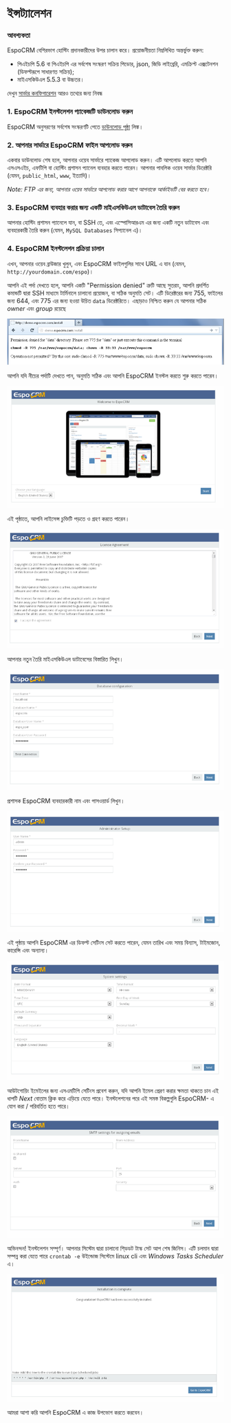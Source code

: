 # ইন্সট্যালেশন

### আবশ্যকতা
EspoCRM বেশিরভাগ হোস্টিং প্রদানকারীদের উপর চালান করে। প্রয়োজনীয়তা নিম্নলিখিত অন্তর্ভুক্ত করুন:

* পিএইচপি 5.6 বা পিএইচপি এর সর্বশেষ সংস্করণ সক্রিয় পিডোর, json, জিডি লাইব্রেরি, এমক্রিপ্ট এক্সটেনশন (ডিফল্টরূপে সাধারণত সক্রিয়);
* মাইএসকিউএল 5.5.3 বা উচ্চতর।

দেখুন [সার্ভার কনফিগারেশন](server-configuration.md) আরও তথ্যের জন্য নিবন্ধ

### 1. EspoCRM ইনস্টলেশন প্যাকেজটি ডাউনলোড করুন
EspoCRM অনুসরণের সর্বশেষ সংস্করণটি পেতে [ডাউনলোড পৃষ্ঠা](http://www.espocrm.com/download/) লিঙ্ক।

### 2. আপনার সার্ভারে EspoCRM ফাইল আপলোড করুন

একবার ডাউনলোড শেষ হলে, আপনার ওয়েব সার্ভারে প্যাকেজ আপলোড করুন।
এটি আপলোড করতে আপনি এসএসএইচ, এফটিপি বা হোস্টিং প্রশাসন প্যানেল ব্যবহার করতে পারেন।
আপনার পাবলিক ওয়েব সার্ভার ডিরেক্টরি (যেমন, `public_html`, `www`, ইত্যাদি)।

_Note: FTP এর জন্য, আপনার ওয়েব সার্ভারে আপলোড করার আগে আপনাকে আর্কাইভটি বের করতে হবে।_

### 3. EspoCRM ব্যবহার করার জন্য একটি মাইএসকিউএল ডাটাবেস তৈরি করুন

আপনার হোস্টিং প্রশাসন প্যানেলে যান, বা SSH তে, এবং এস্পোসিআরএম এর জন্য একটি নতুন ডাটাবেস এবং ব্যবহারকারী তৈরি করুন (যেমন, `MySQL Databases` সিপ্যানেল এ)।

### 4. EspoCRM ইনস্টলেশন প্রক্রিয়া চালান

এখন, আপনার ওয়েব ব্রাউজার খুলুন, এবং EspoCRM ফাইলগুলির সাথে URL এ যান (যেমন, `http://yourdomain.com/espo`)।

আপনি এই পর্দা দেখতে হলে, আপনি একটি "Permission denied" ত্রুটি আছে
সুতরাং, আপনি প্রদর্শিত কমান্ডটি দ্বারা SSH মাধ্যমে টার্মিনালে চালানো প্রয়োজন, বা সঠিক অনুমতি সেট।
এটি ডিরেক্টরের জন্য 755, ফাইলের জন্য 644, এবং 775 এর জন্য হওয়া উচিত `data` ডিরেক্টরিতে। 
এছাড়াও নিশ্চিত করুন যে আপনার সঠিক _owner_ এবং _group_ রয়েছে

![1](https://raw.githubusercontent.com/espocrm/documentation/master/docs/_static/images/administration/installation/1.png)

আপনি যদি নীচের পর্দাটি দেখতে পান, অনুমতি সঠিক এবং আপনি EspoCRM ইনস্টল করতে শুরু করতে পারেন।

![2](https://raw.githubusercontent.com/espocrm/documentation/master/docs/_static/images/administration/installation/2.png)

এই পৃষ্ঠাতে, আপনি লাইসেন্স চুক্তিটি পড়তে ও গ্রহণ করতে পারেন।

![3](https://raw.githubusercontent.com/espocrm/documentation/master/docs/_static/images/administration/installation/3.png)

আপনার নতুন তৈরি মাইএসকিউএল ডাটাবেসের বিস্তারিত লিখুন।

![4](https://raw.githubusercontent.com/espocrm/documentation/master/docs/_static/images/administration/installation/4.png)

প্রশাসক EspoCRM ব্যবহারকারী নাম এবং পাসওয়ার্ড লিখুন।

![5](https://raw.githubusercontent.com/espocrm/documentation/master/docs/_static/images/administration/installation/5.png)

এই পৃষ্ঠায় আপনি EspoCRM এর ডিফল্ট সেটিংস সেট করতে পারেন, যেমন তারিখ এবং সময় বিন্যাস, টাইমজোন, কারেন্সি এবং অন্যান্য।

![6](https://raw.githubusercontent.com/espocrm/documentation/master/docs/_static/images/administration/installation/6.png)

আউটগোয়িং ইমেইলের জন্য এসএমটিপি সেটিংস প্রবেশ করুন, যদি আপনি ইমেল প্রেরণ করার ক্ষমতা থাকতে চান
এই ধাপটি _Next_ বোতাম ক্লিক করে এড়িয়ে যেতে পারে।
ইনস্টলেশনের পরে এই সমস্ত বিকল্পগুলি EspoCRM- এ যোগ করা / পরিবর্তিত হতে পারে।

![7](https://raw.githubusercontent.com/espocrm/documentation/master/docs/_static/images/administration/installation/7.png)

অভিনন্দন! ইনস্টলেশন সম্পূর্ণ।
আপনার সিস্টেম দ্বারা চালানো শি্ডডট টাস্ক সেট আপ শেষ জিনিস। এটি চলমান দ্বারা সম্পন্ন করা যেতে পারে `crontab -e` উইন্ডোজ সিস্টেমে linux cli এবং _Windows Tasks Scheduler_ এ।

![8](https://raw.githubusercontent.com/espocrm/documentation/master/docs/_static/images/administration/installation/8.png)

আমরা আশা করি আপনি EspoCRM এ কাজ উপভোগ করতে করবেন।








